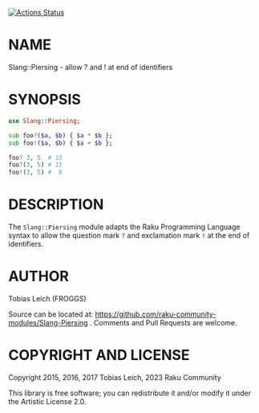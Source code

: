 [![Actions Status](https://github.com/raku-community-modules/Slang-Piersing/workflows/test/badge.svg)](https://github.com/raku-community-modules/Slang-Piersing/actions)

NAME
====

Slang::Piersing - allow ? and ! at end of identifiers

SYNOPSIS
========

```raku
use Slang::Piersing;

sub foo?($a, $b) { $a * $b };
sub foo!($a, $b) { $a + $b };

foo? 3, 5  # 15
foo?(3, 5) # 15
foo!(3, 5) #  8
```

DESCRIPTION
===========

The `Slang::Piersing` module adapts the Raku Programming Language syntax to allow the question mark `?` and exclamation mark `!` at the end of identifiers.

AUTHOR
======

Tobias Leich (FROGGS)

Source can be located at: https://github.com/raku-community-modules/Slang-Piersing . Comments and Pull Requests are welcome.

COPYRIGHT AND LICENSE
=====================

Copyright 2015, 2016, 2017 Tobias Leich, 2023 Raku Community

This library is free software; you can redistribute it and/or modify it under the Artistic License 2.0.

